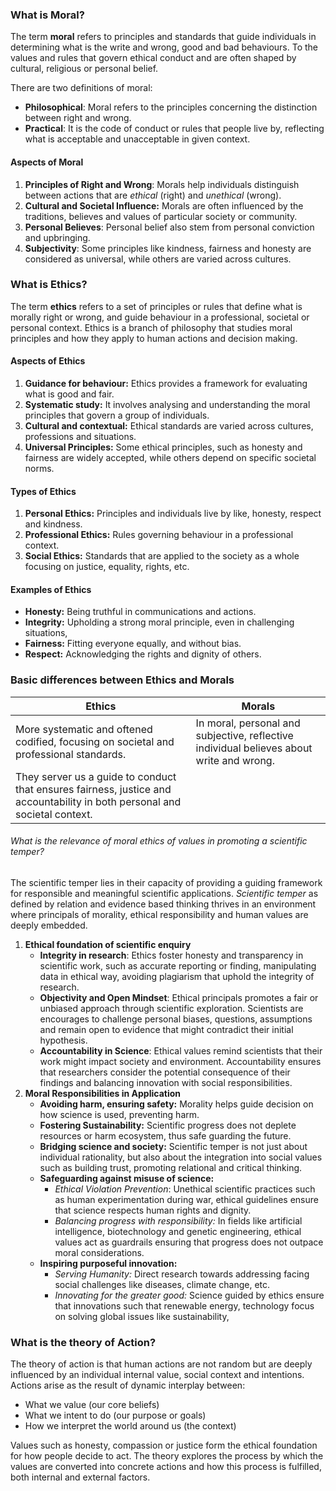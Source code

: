 ### What is **Moral**?
The term **moral** refers to principles and standards that guide individuals in determining what is the write and wrong, good and bad behaviours. To the values and rules that govern ethical conduct and are often shaped by cultural, religious or personal belief.

There are two definitions of moral:
- **Philosophical**: Moral refers to the principles concerning the distinction between right and wrong. 
- **Practical**: It is the code of conduct or rules that people live by, reflecting what is acceptable and unacceptable in given context. 

#### Aspects of Moral
1. **Principles of Right and Wrong**: Morals help individuals distinguish between actions that are *ethical* (right) and *unethical* (wrong).
2. **Cultural and Societal Influence:** Morals are often influenced by the traditions, believes and values of particular society or community.
3. **Personal Believes**: Personal belief also stem from personal conviction and upbringing. 
4. **Subjectivity**: Some principles like kindness, fairness and honesty are considered as universal, while others are varied across cultures.

### What is **Ethics**?
The term **ethics** refers to a set of principles or rules that define what is morally right or wrong, and guide behaviour in a professional, societal or personal context. Ethics is a branch of philosophy that studies moral principles and how they apply to human actions and decision making.

#### Aspects of Ethics
1. **Guidance for behaviour:** Ethics provides a framework for evaluating what is good and fair. 
2. **Systematic study:** It involves analysing and understanding the moral principles that govern a group of individuals. 
3. **Cultural and contextual:** Ethical standards are varied across cultures, professions and situations.
4. **Universal Principles:** Some ethical principles, such as honesty and fairness are widely accepted, while others depend on specific societal norms.

#### Types of Ethics
1. **Personal Ethics:** Principles and individuals live by like, honesty, respect and kindness.
2. **Professional Ethics:** Rules governing behaviour in a professional context.
3. **Social Ethics:** Standards that are applied to the society as a whole focusing on justice, equality, rights, etc. 

#### Examples of Ethics
- **Honesty:** Being truthful in communications and actions.
- **Integrity:** Upholding a strong moral principle, even in challenging situations,
- **Fairness:** Fitting everyone equally, and without bias.
- **Respect:** Acknowledging the rights and dignity of others.

### Basic differences between Ethics and Morals

| **Ethics**                                                                                                                 | **Morals**                                                                               |
| -------------------------------------------------------------------------------------------------------------------------- | ---------------------------------------------------------------------------------------- |
| More systematic and oftened codified, focusing on societal and professional standards.                                     | In moral, personal and subjective, reflective individual believes about write and wrong. |
| They server us a guide to conduct that ensures fairness, justice and accountability in both personal and societal context. |                                                                                          |

###### What is the relevance of moral ethics of values in promoting a scientific temper?
The scientific temper lies in their capacity of providing a guiding framework for responsible and meaningful scientific applications. 
*Scientific temper* as defined by relation and evidence based thinking thrives in an environment where principals of morality, ethical responsibility and human values are deeply embedded.
1. **Ethical foundation of scientific enquiry**
	- **Integrity in research**: Ethics foster honesty and transparency in scientific work, such as accurate reporting or finding, manipulating data in ethical way, avoiding plagiarism that uphold the integrity of research.
	- **Objectivity and Open Mindset**: Ethical principals promotes a fair or unbiased approach through scientific exploration. Scientists are encourages to challenge personal biases, questions, assumptions and remain open to evidence that might contradict their initial hypothesis. 
	- **Accountability in Science**: Ethical values remind scientists that their work might impact society and environment. Accountability ensures that researchers consider the potential consequence of their findings and balancing innovation with social responsibilities.
2. **Moral Responsibilities in Application**
	- **Avoiding harm, ensuring safety:** Morality helps guide decision on how science is used, preventing harm.
	- **Fostering Sustainability:** Scientific progress does not deplete resources or harm ecosystem, thus safe guarding the future.
	- **Bridging science and society:** Scientific temper is not just about individual rationality, but also about the integration into social values such as building trust, promoting relational and critical thinking. 
	- **Safeguarding against misuse of science:** 
		- *Ethical Violation Prevention*: Unethical scientific practices such as human experimentation during war, ethical guidelines ensure that science respects human rights and dignity. 
		- *Balancing progress with responsibility:* In fields like artificial intelligence, biotechnology and genetic engineering, ethical values act as guardrails ensuring that progress does not outpace moral considerations.
	- **Inspiring purposeful innovation:** 
		- *Serving Humanity:* Direct research towards addressing facing social challenges like diseases, climate change, etc.
		- *Innovating for the greater good:* Science guided by ethics ensure that innovations such that renewable energy, technology focus on solving global issues like sustainability, 

### What is the theory of Action?
The theory of action is that human actions are not random but are deeply influenced by an individual internal value, social context and intentions.
Actions arise as the result of dynamic interplay between:
- What we value (our core beliefs)
- What we intent to do (our purpose or goals)
- How we interpret the world around us (the context)

Values such as honesty, compassion or justice form the ethical foundation for how people decide to act. The theory explores the process by which the values are converted into concrete actions and how this process is fulfilled, both internal and external factors.